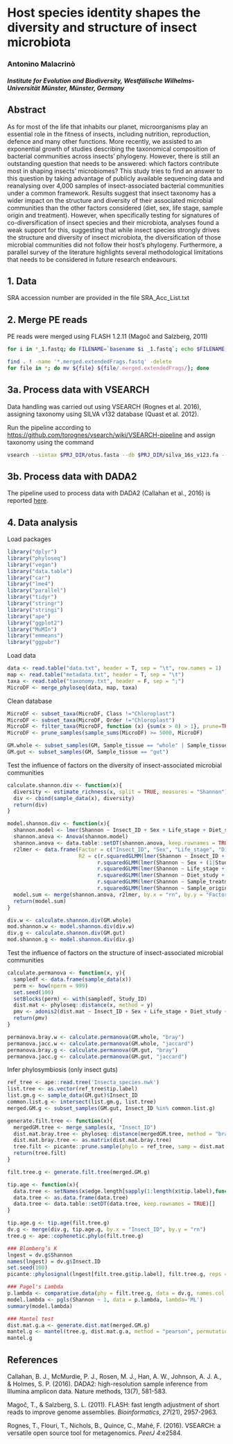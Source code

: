 # Host species identity shapes the diversity and structure of insect microbiota 

### Antonino Malacrinò

#### *Institute for Evolution and Biodiversity, Westfälische Wilhelms-Universität Münster, Münster, Germany*

## Abstract 

As for most of the life that inhabits our planet, microorganisms play an essential role in the fitness of insects, including nutrition, reproduction, defence and many other functions. More recently, we assisted to an exponential growth of studies describing the taxonomical composition of bacterial communities across insects’ phylogeny. However, there is still an outstanding question that needs to be answered: which factors contribute most in shaping insects’ microbiomes? This study tries to find an answer to this question by taking advantage of publicly available sequencing data and reanalysing over 4,000 samples of insect-associated bacterial communities under a common framework. Results suggest that insect taxonomy has a wider impact on the structure and diversity of their associated microbial communities than the other factors considered (diet, sex, life stage, sample origin and treatment). However, when specifically testing for signatures of co-diversification of insect species and their microbiota, analyses found a weak support for this, suggesting that while insect species strongly drives the structure and diversity of insect microbiota, the diversification of those microbial communities did not follow their host’s phylogeny. Furthermore, a parallel survey of the literature highlights several methodological limitations that needs to be considered in future research endeavours.


## 1. Data

SRA accession number are provided in the file SRA_Acc_List.txt

## 2. Merge PE reads

PE reads were merged using FLASH 1.2.11 (Magoč and Salzberg, 2011)

```bash
for i in *_1.fastq; do FILENAME=`basename $i _1.fastq`; echo $FILENAME; flash ${FILENAME}_1.fastq ${FILENAME}_2.fastq --output-prefix=${FILENAME}.merged; done

find . ! -name '*.merged.extendedFrags.fastq' -delete
for file in *; do mv ${file} ${file/.merged.extendedFrags/}; done
```

## 3a. Process data with VSEARCH

Data handling was carried out using VSEARCH (Rognes et al. 2016), assigning taxonomy using SILVA v132 database (Quast et al. 2012). 

Run the pipeline according to https://github.com/torognes/vsearch/wiki/VSEARCH-pipeline and assign taxonomy using the command

```bash
vsearch --sintax $PRJ_DIR/otus.fasta --db $PRJ_DIR/silva_16s_v123.fa --tabbedout $PRJ_DIR/ASV_tax_raw.txt --sintax_cutoff 0.5 --threads $NTHREADS
```

## 3b. Process data with DADA2

The pipeline used to process data with DADA2 (Callahan et al., 2016) is reported [here](dada2_pipeline.md).

## 4. Data analysis

Load packages

```R
library("dplyr")
library("phyloseq") 
library("vegan")
library("data.table") 
library("car")
library("lme4")
library("parallel")
library("tidyr")
library("stringr")
library("stringi")
library("ape")
library("ggplot2")
library("MuMIn")
library("emmeans")
library("ggpubr")
```

Load data

```R
data <- read.table("data.txt", header = T, sep = "\t", row.names = 1)
map <- read.table("metadata.txt", header = T, sep = "\t")
taxa <- read.table("taxonomy.txt", header = F, sep = ";")
MicroDF <- merge_phyloseq(data, map, taxa)
```

Clean database

```R
MicroDF <- subset_taxa(MicroDF, Class !="Chloroplast") 
MicroDF <- subset_taxa(MicroDF, Order !="Chloroplast")
MicroDF <- filter_taxa(MicroDF, function (x) {sum(x > 0) > 1}, prune=TRUE)
MicroDF <- prune_samples(sample_sums(MicroDF) >= 5000, MicroDF)

GM.whole <- subset_samples(GM, Sample_tissue == "whole" | Sample_tissue == "surface_sterilized")
GM.gut <- subset_samples(GM, Sample_tissue == "gut")
```

Test the influence of factors on the diversity of insect-associated microbial communities

```R
calculate.shannon.div <- function(x){
  diversity <- estimate_richness(x, split = TRUE, measures = "Shannon")
  div <- cbind(sample_data(x), diversity)
  return(div)
}

model.shannon.div <- function(x){
  shannon.model <- lmer(Shannon ~ Insect_ID + Sex + Life_stage + Diet_study + Sample_treatment + Sample_origin + (1|Study_ID) + (Insect_Order/Insect_ID), data = x)
  shannon.anova <- Anova(shannon.model)
  shannon.anova <- data.table::setDT(shannon.anova, keep.rownames = TRUE)[]
  r2lmer <- data.frame(Factor = c("Insect_ID", "Sex", "Life_stage", "Diet_study", "Sample_treatment", "Sample_origin"),
                       R2 = c(r.squaredGLMM(lmer(Shannon ~ Insect_ID + (1|Study_ID), data = x))[1],
                             r.squaredGLMM(lmer(Shannon ~ Sex + (1|Study_ID), data = x))[1],
                             r.squaredGLMM(lmer(Shannon ~ Life_stage + (1|Study_ID), data = x))[1],
                             r.squaredGLMM(lmer(Shannon ~ Diet_study + (1|Study_ID), data = x))[1],
                             r.squaredGLMM(lmer(Shannon ~ Sample_treatment + (1|Study_ID), data = x))[1],
                             r.squaredGLMM(lmer(Shannon ~ Sample_origin + (1|Study_ID), data = x))[1]))
  model.sum <- merge(shannon.anova, r2lmer, by.x = "rn", by.y = "Factor")
  return(model.sum)
}

div.w <- calculate.shannon.div(GM.whole)
mod.shannon.w <- model.shannon.div(div.w)
div.g <- calculate.shannon.div(GM.gut)
mod.shannon.g <- model.shannon.div(div.g)
```

Test the influence of factors on the structure of insect-associated microbial communities

```R
calculate.permanova <- function(x, y){
  sampledf <- data.frame(sample_data(x))
  perm <- how(nperm = 999)
  set.seed(100)
  setBlocks(perm) <- with(sampledf, Study_ID)
  dist.mat <- phyloseq::distance(x, method = y)
  pmv <- adonis2(dist.mat ~ Insect_ID + Sex + Life_stage + Diet_study + Sample_treatment + Sample_origin, data = sampledf, permutations = perm, parallel = NTHREADS)
  return(pmv)
}

permanova.bray.w <- calculate.permanova(GM.whole, "bray")
permanova.jacc.w <- calculate.permanova(GM.whole, "jaccard")
permanova.bray.g <- calculate.permanova(GM.gut, "bray")
permanova.jacc.g <- calculate.permanova(GM.gut, "jaccard")
```

Infer phylosymbiosis (only insect guts)

```R
ref_tree <- ape::read.tree('Insecta_species.nwk')
list.tree <- as.vector(ref_tree$tip.label)
list.gm.g <- sample_data(GM.gut)$Insect_ID
common.list.g <- intersect(list.gm.g, list.tree)
merged.GM.g <- subset_samples(GM.gut, Insect_ID %in% common.list.g)

generate.filt.tree <- function(x){
  mergedGM.tree <- merge_samples(x, "Insect_ID")
  dist.mat.bray.tree <- phyloseq::distance(mergedGM.tree, method = "bray")
  dist.mat.bray.tree <- as.matrix(dist.mat.bray.tree)
  tree.filt <- picante::prune.sample(phylo = ref_tree, samp = dist.mat.bray.tree)
  return(tree.filt)
}

filt.tree.g <- generate.filt.tree(merged.GM.g)

tip.age <- function(x){
  data.tree <- setNames(x$edge.length[sapply(1:length(x$tip.label),function(x,y) which (y==x),y=x$edge[,2])],x$tip.label) 
  data.tree <- as.data.frame(data.tree)
  data.tree <- data.table::setDT(data.tree, keep.rownames = TRUE)[]
}

tip.age.g <- tip.age(filt.tree.g)
dv.g <- merge(div.g, tip.age.g, by.x = "Insect_ID", by.y = "rn")
tree.g <- ape::cophenetic.phylo(filt.tree.g)

### Blomberg’s K
lngest = dv.g$Shannon
names(lngest) = dv.g$Insect.ID
set.seed(100)
picante::phylosignal(lngest[filt.tree.g$tip.label], filt.tree.g, reps = 9999)

### Pagel's Lambda
p.lambda <- comparative.data(phy = filt.tree.g, data = dv.g, names.col = Insect.ID, vcv = TRUE, na.omit = FALSE, warn.dropped = TRUE)
model.lambda <- pgls(Shannon ~ 1, data = p.lambda, lambda='ML')
summary(model.lambda)

### Mantel test
dist.mat.g.a <- generate.dist.mat(merged.GM.g)
mantel.g <- mantel(tree.g, dist.mat.g.a, method = "pearson", permutations = 9999, na.rm = TRUE)
mantel.g
```

## References

Callahan, B. J., McMurdie, P. J., Rosen, M. J., Han, A. W., Johnson, A. J. A., & Holmes, S. P. (2016). DADA2: high-resolution sample inference from Illumina amplicon data. Nature methods, 13(7), 581-583.

Magoč, T., & Salzberg, S. L. (2011). FLASH: fast length adjustment of short reads to improve genome assemblies. *Bioinformatics*, *27*(21), 2957-2963.

Rognes, T., Flouri, T., Nichols, B., Quince, C., Mahé, F. (2016). VSEARCH: a versatile open source tool for metagenomics. *PeerJ* *4*:e2584.
